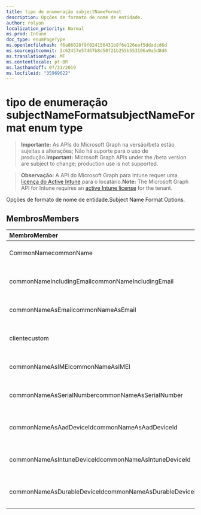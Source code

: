 ```yaml
---
title: tipo de enumeração subjectNameFormat
description: Opções de formato de nome de entidade.
author: rolyon
localization_priority: Normal
ms.prod: Intune
doc_type: enumPageType
ms.openlocfilehash: f6a86028f9f024156431b8f6e126eaf5ddadcd6d
ms.sourcegitcommit: 2c62457e57467b8d50f21b255b553106a9a5d8d6
ms.translationtype: MT
ms.contentlocale: pt-BR
ms.lasthandoff: 07/31/2019
ms.locfileid: "35969622"
---
```

# <a name="subjectnameformat-enum-type"></a><span data-ttu-id="5b6f5-103">tipo de enumeração subjectNameFormat</span><span class="sxs-lookup"><span data-stu-id="5b6f5-103">subjectNameFormat enum type</span></span>

> <span data-ttu-id="5b6f5-104">**Importante:** As APIs do Microsoft Graph na versão/beta estão sujeitas a alterações; Não há suporte para o uso de produção.</span><span class="sxs-lookup"><span data-stu-id="5b6f5-104">**Important:** Microsoft Graph APIs under the /beta version are subject to change; production use is not supported.</span></span>

> <span data-ttu-id="5b6f5-105">**Observação:** A API do Microsoft Graph para Intune requer uma [licença do Active Intune](https://go.microsoft.com/fwlink/?linkid=839381) para o locatário.</span><span class="sxs-lookup"><span data-stu-id="5b6f5-105">**Note:** The Microsoft Graph API for Intune requires an [active Intune license](https://go.microsoft.com/fwlink/?linkid=839381) for the tenant.</span></span>

<span data-ttu-id="5b6f5-106">Opções de formato de nome de entidade.</span><span class="sxs-lookup"><span data-stu-id="5b6f5-106">Subject Name Format Options.</span></span>

## <a name="members"></a><span data-ttu-id="5b6f5-107">Membros</span><span class="sxs-lookup"><span data-stu-id="5b6f5-107">Members</span></span>
|<span data-ttu-id="5b6f5-108">Membro</span><span class="sxs-lookup"><span data-stu-id="5b6f5-108">Member</span></span>|<span data-ttu-id="5b6f5-109">Valor</span><span class="sxs-lookup"><span data-stu-id="5b6f5-109">Value</span></span>|<span data-ttu-id="5b6f5-110">Descrição</span><span class="sxs-lookup"><span data-stu-id="5b6f5-110">Description</span></span>|
|:---|:---|:---|
|<span data-ttu-id="5b6f5-111">CommonName</span><span class="sxs-lookup"><span data-stu-id="5b6f5-111">commonName</span></span>|<span data-ttu-id="5b6f5-112">,0</span><span class="sxs-lookup"><span data-stu-id="5b6f5-112">0</span></span>|<span data-ttu-id="5b6f5-113">Nome comum.</span><span class="sxs-lookup"><span data-stu-id="5b6f5-113">Common name.</span></span>|
|<span data-ttu-id="5b6f5-114">commonNameIncludingEmail</span><span class="sxs-lookup"><span data-stu-id="5b6f5-114">commonNameIncludingEmail</span></span>|<span data-ttu-id="5b6f5-115">1</span><span class="sxs-lookup"><span data-stu-id="5b6f5-115">1</span></span>|<span data-ttu-id="5b6f5-116">Nome comum incluindo email.</span><span class="sxs-lookup"><span data-stu-id="5b6f5-116">Common Name Including Email.</span></span>|
|<span data-ttu-id="5b6f5-117">commonNameAsEmail</span><span class="sxs-lookup"><span data-stu-id="5b6f5-117">commonNameAsEmail</span></span>|<span data-ttu-id="5b6f5-118">duas</span><span class="sxs-lookup"><span data-stu-id="5b6f5-118">2</span></span>|<span data-ttu-id="5b6f5-119">Nome comum como email.</span><span class="sxs-lookup"><span data-stu-id="5b6f5-119">Common Name As Email.</span></span>|
|<span data-ttu-id="5b6f5-120">cliente</span><span class="sxs-lookup"><span data-stu-id="5b6f5-120">custom</span></span>|<span data-ttu-id="5b6f5-121">3D</span><span class="sxs-lookup"><span data-stu-id="5b6f5-121">3</span></span>|<span data-ttu-id="5b6f5-122">Formato de nome de entidade personalizado.</span><span class="sxs-lookup"><span data-stu-id="5b6f5-122">Custom subject name format.</span></span>|
|<span data-ttu-id="5b6f5-123">commonNameAsIMEI</span><span class="sxs-lookup"><span data-stu-id="5b6f5-123">commonNameAsIMEI</span></span>|<span data-ttu-id="5b6f5-124">0,5</span><span class="sxs-lookup"><span data-stu-id="5b6f5-124">5</span></span>|<span data-ttu-id="5b6f5-125">Nome comum como IMEI.</span><span class="sxs-lookup"><span data-stu-id="5b6f5-125">Common Name As IMEI.</span></span>|
|<span data-ttu-id="5b6f5-126">commonNameAsSerialNumber</span><span class="sxs-lookup"><span data-stu-id="5b6f5-126">commonNameAsSerialNumber</span></span>|<span data-ttu-id="5b6f5-127">6</span><span class="sxs-lookup"><span data-stu-id="5b6f5-127">6</span></span>|<span data-ttu-id="5b6f5-128">Nome comum como número de série.</span><span class="sxs-lookup"><span data-stu-id="5b6f5-128">Common Name As Serial Number.</span></span>|
|<span data-ttu-id="5b6f5-129">commonNameAsAadDeviceId</span><span class="sxs-lookup"><span data-stu-id="5b6f5-129">commonNameAsAadDeviceId</span></span>|<span data-ttu-id="5b6f5-130">178</span><span class="sxs-lookup"><span data-stu-id="5b6f5-130">7</span></span>|<span data-ttu-id="5b6f5-131">Nome comum como número de série.</span><span class="sxs-lookup"><span data-stu-id="5b6f5-131">Common Name As Serial Number.</span></span>|
|<span data-ttu-id="5b6f5-132">commonNameAsIntuneDeviceId</span><span class="sxs-lookup"><span data-stu-id="5b6f5-132">commonNameAsIntuneDeviceId</span></span>|<span data-ttu-id="5b6f5-133">8 </span><span class="sxs-lookup"><span data-stu-id="5b6f5-133">8</span></span>|<span data-ttu-id="5b6f5-134">Nome comum como número de série.</span><span class="sxs-lookup"><span data-stu-id="5b6f5-134">Common Name As Serial Number.</span></span>|
|<span data-ttu-id="5b6f5-135">commonNameAsDurableDeviceId</span><span class="sxs-lookup"><span data-stu-id="5b6f5-135">commonNameAsDurableDeviceId</span></span>|<span data-ttu-id="5b6f5-136">9 </span><span class="sxs-lookup"><span data-stu-id="5b6f5-136">9</span></span>|<span data-ttu-id="5b6f5-137">Nome comum como número de série.</span><span class="sxs-lookup"><span data-stu-id="5b6f5-137">Common Name As Serial Number.</span></span>|





